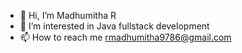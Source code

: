 - 👋 Hi, I’m Madhumitha R
- 👀 I’m interested in Java fullstack development
- 📫 How to reach me rmadhumitha9786@gmail.com

<!---
RMadhumitha30/RMadhumitha30 is a ✨ special ✨ repository because its `README.md` (this file) appears on your GitHub profile.
You can click the Preview link to take a look at your changes.
--->
